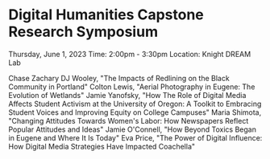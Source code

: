 # Digital Humanities Capstone Research Symposium

Thursday, June 1, 2023
Time: 2:00pm - 3:30pm
Location: Knight DREAM Lab

Chase
Zachary
DJ Wooley, "The Impacts of Redlining on the Black Community in Portland"
Colton Lewis, "Aerial Photography in Eugene: The Evolution of Wetlands" 
Jamie Yanofsky, "How The Role of Digital Media Affects Student Activism at the University of Oregon: A Toolkit to Embracing Student Voices and Improving Equity on College Campuses"
Maria Shimota, "Changing Attitudes Towards Women's Labor: How Newspapers Reflect Popular Attitudes and Ideas" 
Jamie O'Connell, "How Beyond Toxics Began in Eugene and Where It Is Today" 
Eva Price, "The Power of Digital Influence: How Digital Media Strategies Have Impacted Coachella" 
